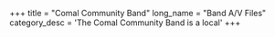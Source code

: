 +++
title = "Comal Community Band"
long_name = "Band A/V Files"
category_desc = 'The Comal Community Band is a local'
+++
